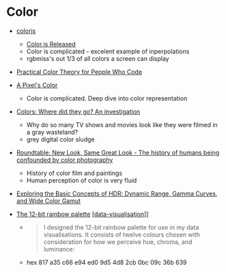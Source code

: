 Color
=====

* [colorjs](https://colorjs.io/)
    * [Color.js Released](https://svgees.us/blog/colorjs-release.html)
    * Color is complicated - excelent example of inperpolations
    * rgbmiss's out 1/3 of all colors a screen can display

* [Practical Color Theory for People Who Code](http://tallys.github.io/color-theory/)
* [A Pixel's Color](https://gitlab.freedesktop.org/pq/color-and-hdr/-/blob/main/doc/pixels_color.md)
    * Color is complicated. Deep dive into color representation
* [Colors: Where did they go? An investigation](https://www.vox.com/culture/22840526/colors-movies-tv-gray-digital-color-sludge)
    * Why do so many TV shows and movies look like they were filmed in a gray wasteland?
    * grey digital color sludge


* [Roundtable: New Look, Same Great Look - The history of humans being confounded by color photography](https://www.laphamsquarterly.org/roundtable/new-look-same-great-look)
    * History of color film and paintings
    * Human perception of color is very fluid
* [Exploring the Basic Concepts of HDR: Dynamic Range, Gamma Curves, and Wide Color Gamut](https://sid.onlinelibrary.wiley.com/doi/full/10.1002/msid.1060)

* [The 12-bit rainbow palette](https://iamkate.com/data/12-bit-rainbow/) [[data-visualisation]]]
    * >  I designed the 12-bit rainbow palette for use in my data visualisations. It consists of twelve colours chosen with consideration for how we perceive hue, chroma, and luminance:
    * hex 817 a35 c66 e94 ed0 9d5 4d8 2cb 0bc 09c 36b 639

[//begin]: # "Autogenerated link references for markdown compatibility"
[data-visualisation]: data-visualisation.md "Data Visualisation"
[//end]: # "Autogenerated link references"
